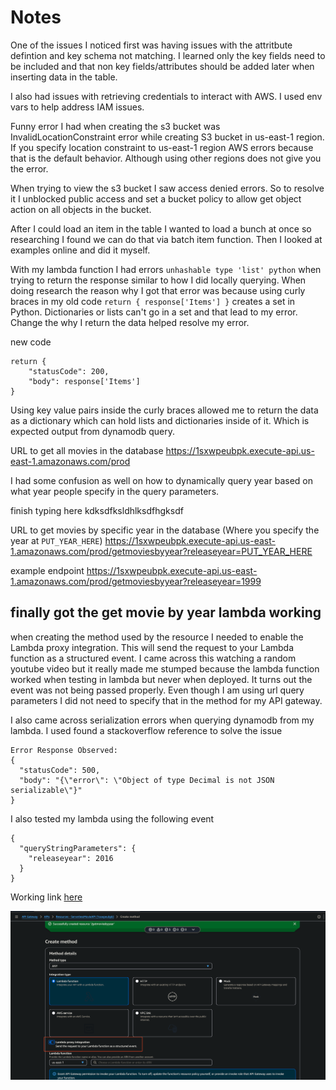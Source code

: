 # Notes

One of the issues I noticed first was having issues with the attritbute defintion and key schema not matching. I learned only the key fields need to be included and that non key fields/attributes should be added later when inserting data in the table.

I also had issues with retrieving credentials to interact with AWS. I used env vars to help address IAM issues.

Funny error I had when creating the s3 bucket was InvalidLocationConstraint error while creating S3 bucket in us-east-1 region. If you specify location constraint to us-east-1 region AWS errors because that is the default behavior. Although using other regions does not give you the error. 

When trying to view the s3 bucket I saw access denied errors. So to resolve it I unblocked public access and set a bucket policy to allow get object action on all objects in the bucket.

After I could load an item in the table I wanted to load a bunch at once so researching I found we can do that via batch item function. Then I looked at examples online and did it myself.

With my lambda function I had errors `unhashable type 'list' python` when trying to return the response similar to how I did locally querying. When doing research the reason why I got that error was because using curly braces in my old code `return { response['Items'] }` creates a set in Python. Dictionaries or lists can't go in a set and that lead to my error. Change the why I return the data helped resolve my error.

new code

```
return {
    "statusCode": 200,
    "body": response['Items']
}
```

Using key value pairs inside the curly braces allowed me to return the data as a dictionary which can hold lists and dictionaries inside of it. Which is expected output from dynamodb query.

URL to get all movies in the database
https://1sxwpeubpk.execute-api.us-east-1.amazonaws.com/prod

I had some confusion as well on how to dynamically query year based on what year people specify in the query parameters.

finish typing here kdksdfksldhlksdfhgksdf

URL to get movies by specific year in the database (Where you specify the year at `PUT_YEAR_HERE`)
https://1sxwpeubpk.execute-api.us-east-1.amazonaws.com/prod/getmoviesbyyear?releaseyear=PUT_YEAR_HERE

example endpoint
https://1sxwpeubpk.execute-api.us-east-1.amazonaws.com/prod/getmoviesbyyear?releaseyear=1999 

## finally got the get movie by year lambda working 
when creating the method used by the resource I needed to enable the Lambda proxy integration.
This will send the request to your Lambda function as a structured event. I came across this watching a random youtube video but it really made me stumped because the lambda function worked when testing in lambda but never when deployed. It turns out the event was not being passed properly. Even though I am using url query parameters I did not need to specify that in the method for my API gateway.

I also came across serialization errors when querying dynamodb from my lambda. I used found a stackoverflow reference to solve the issue

```
Error Response Observed:
{
  "statusCode": 500,
  "body": "{\"error\": \"Object of type Decimal is not JSON serializable\"}"
}

```

I also tested my lambda using the following event

```
{
  "queryStringParameters": {
    "releaseyear": 2016
  }
}
```

Working link [here](https://1sxwpeubpk.execute-api.us-east-1.amazonaws.com/prod/getmoviesbyyear?releaseyear=1999)

![alt text](image.png)

